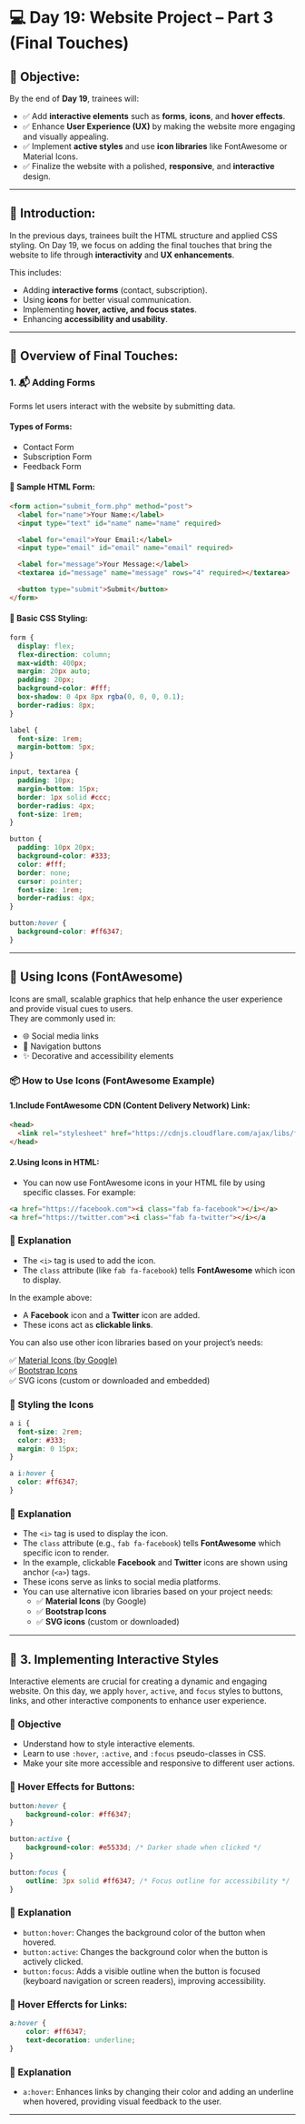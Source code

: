 # 💻 Day 19: Website Project – Part 3 (Final Touches)

## 🎯 Objective:
By the end of **Day 19**, trainees will:

- ✅ Add **interactive elements** such as **forms**, **icons**, and **hover effects**.
- ✅ Enhance **User Experience (UX)** by making the website more engaging and visually appealing.
- ✅ Implement **active styles** and use **icon libraries** like FontAwesome or Material Icons.
- ✅ Finalize the website with a polished, **responsive**, and **interactive** design.

---

## 🔹 Introduction:
In the previous days, trainees built the HTML structure and applied CSS styling. On Day 19, we focus on adding the final touches that bring the website to life through **interactivity** and **UX enhancements**.

This includes:

- Adding **interactive forms** (contact, subscription).
- Using **icons** for better visual communication.
- Implementing **hover, active, and focus states**.
- Enhancing **accessibility and usability**.

---

## 🧩 Overview of Final Touches:

### 1. 📬 Adding Forms

Forms let users interact with the website by submitting data.

#### Types of Forms:
- Contact Form
- Subscription Form
- Feedback Form

#### 📄 Sample HTML Form:
```html
<form action="submit_form.php" method="post">
  <label for="name">Your Name:</label>
  <input type="text" id="name" name="name" required>

  <label for="email">Your Email:</label>
  <input type="email" id="email" name="email" required>

  <label for="message">Your Message:</label>
  <textarea id="message" name="message" rows="4" required></textarea>

  <button type="submit">Submit</button>
</form>
```
#### 🎨 Basic CSS Styling:
```css
form {
  display: flex;
  flex-direction: column;
  max-width: 400px;
  margin: 20px auto;
  padding: 20px;
  background-color: #fff;
  box-shadow: 0 4px 8px rgba(0, 0, 0, 0.1);
  border-radius: 8px;
}

label {
  font-size: 1rem;
  margin-bottom: 5px;
}

input, textarea {
  padding: 10px;
  margin-bottom: 15px;
  border: 1px solid #ccc;
  border-radius: 4px;
  font-size: 1rem;
}

button {
  padding: 10px 20px;
  background-color: #333;
  color: #fff;
  border: none;
  cursor: pointer;
  font-size: 1rem;
  border-radius: 4px;
}

button:hover {
  background-color: #ff6347;
}
```

---

## 🔹 Using Icons (FontAwesome)

Icons are small, scalable graphics that help enhance the user experience and provide visual cues to users.  
They are commonly used in:

- 🌐 Social media links
- 🔄 Navigation buttons
- ✨ Decorative and accessibility elements

### 📦 How to Use Icons (FontAwesome Example)

#### 1.Include FontAwesome CDN (Content Delivery Network) Link:
```html
<head>
  <link rel="stylesheet" href="https://cdnjs.cloudflare.com/ajax/libs/font-awesome/6.0.0-beta3/css/all.min.css" />
</head>
```

#### 2.Using Icons in HTML:
- You can now use FontAwesome icons in your HTML file by using specific classes. For example:
```html
<a href="https://facebook.com"><i class="fab fa-facebook"></i></a>
<a href="https://twitter.com"><i class="fab fa-twitter"></i></a
```

### 💬 Explanation

- The `<i>` tag is used to add the icon.
- The `class` attribute (like `fab fa-facebook`) tells **FontAwesome** which icon to display.

In the example above:
- A **Facebook** icon and a **Twitter** icon are added.
- These icons act as **clickable links**.

You can also use other icon libraries based on your project’s needs:

✅ [Material Icons (by Google)](https://fonts.google.com/icons)  
✅ [Bootstrap Icons](https://icons.getbootstrap.com/)  
✅ SVG icons (custom or downloaded and embedded)

### 🎨 Styling the Icons
```css
a i {
  font-size: 2rem;
  color: #333;
  margin: 0 15px;
}

a i:hover {
  color: #ff6347;
}
```

### 💬 Explanation

- The `<i>` tag is used to display the icon.
- The `class` attribute (e.g., `fab fa-facebook`) tells **FontAwesome** which specific icon to render.
- In the example, clickable **Facebook** and **Twitter** icons are shown using anchor (`<a>`) tags.
- These icons serve as links to social media platforms.
- You can use alternative icon libraries based on your project needs:
  - ✅ **Material Icons** (by Google)
  - ✅ **Bootstrap Icons**
  - ✅ **SVG icons** (custom or downloaded)

---

## 🔹 3. Implementing Interactive Styles

Interactive elements are crucial for creating a dynamic and engaging website. On this day, we apply `hover`, `active`, and `focus` styles to buttons, links, and other interactive components to enhance user experience.

### 🎯 Objective

- Understand how to style interactive elements.
- Learn to use `:hover`, `:active`, and `:focus` pseudo-classes in CSS.
- Make your site more accessible and responsive to different user actions.

### 🧪 Hover Effects for Buttons:
```css
button:hover {
    background-color: #ff6347;
}

button:active {
    background-color: #e5533d; /* Darker shade when clicked */
}

button:focus {
    outline: 3px solid #ff6347; /* Focus outline for accessibility */
}
```

### 💬 Explanation

- `button:hover`: Changes the background color of the button when hovered.
- `button:active`: Changes the background color when the button is actively clicked.
- `button:focus`: Adds a visible outline when the button is focused (keyboard navigation or screen readers), improving accessibility.

### 🔗 Hover Effercts for Links:
```css
a:hover {
    color: #ff6347;
    text-decoration: underline;
}
```

### 💬 Explanation

* `a:hover`: Enhances links by changing their color and adding an underline when hovered, providing visual feedback to the user.

---
